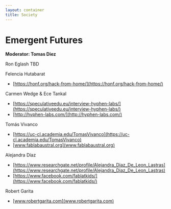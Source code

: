 ```yaml
---
layout: container
title: Society
---
```


# Emergent Futures

**Moderator: Tomas Diez**

Ron Eglash
TBD

Felencia Hutabarat
* [https://honf.org/hack-from-home/](https://honf.org/hack-from-home/)

Carmen Wedge & Ece Tankal
* [https://speculativeedu.eu/interview-hyphen-labs/](https://speculativeedu.eu/interview-hyphen-labs/)
* [http://hyphen-labs.com/](http://hyphen-labs.com/)

Tomás Vivanco
* [https://uc-cl.academia.edu/TomasVivanco](https://uc-cl.academia.edu/TomasVivanco)
* [www.fablabaustral.org](www.fablabaustral.org)

Alejandra Díaz
* [https://www.researchgate.net/profile/Alejandra_Diaz_De_Leon_Lastras](https://www.researchgate.net/profile/Alejandra_Diaz_De_Leon_Lastras)
* [https://www.facebook.com/fablatkids/](https://www.facebook.com/fablatkids/)


Robert Garita
* [www.robertgarita.com](www.robertgarita.com)





